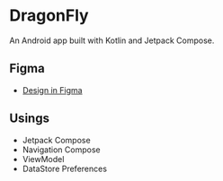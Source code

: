 # DragonFly

An Android app built with Kotlin and Jetpack Compose.

## Figma

- [Design in Figma](https://www.figma.com/design/T3Vg95lADAG6BGSkds1wVV/DragonFly?m=auto&t=HFtVknABmoQTOVSJ-1)

## Usings

- Jetpack Compose
- Navigation Compose
- ViewModel
- DataStore Preferences
